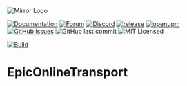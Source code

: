 ![Mirror Logo](https://i.imgur.com/we6li1x.png)

[![Documentation](https://img.shields.io/badge/documentation-brightgreen.svg)](https://mirrorng.github.io/MirrorNG/)
[![Forum](https://img.shields.io/badge/forum-brightgreen.svg)](https://forum.unity.com/threads/mirror-networking-for-unity-aka-hlapi-community-edition.425437/)
[![Discord](https://img.shields.io/discord/343440455738064897.svg)](https://discordapp.com/invite/N9QVxbM)
[![release](https://img.shields.io/github/release/MirrorNG/FizzySteamyMirror.svg)](https://github.com/MirrorNG/FizzySteamyMirror/releases/latest)
[![openupm](https://img.shields.io/npm/v/com.mirrorng.steamy?label=openupm&registry_uri=https://package.openupm.com)](https://openupm.com/packages/com.mirrorng.steamy/)
[![GitHub issues](https://img.shields.io/github/issues/MirrorNG/FizzySteamyMirror.svg)](https://github.com/MirrorNG/FizzySteamyMirror/issues)
![GitHub last commit](https://img.shields.io/github/last-commit/MirrorNG/FizzySteamyMirror.svg) ![MIT Licensed](https://img.shields.io/badge/license-MIT-green.svg)

[![Build](https://github.com/MirrorNG/FizzySteamyMirror/workflows/CI/badge.svg)](https://github.com/MirrorNG/FizzySteamyMirror/actions?query=workflow%3ACI)

# EpicOnlineTransport
